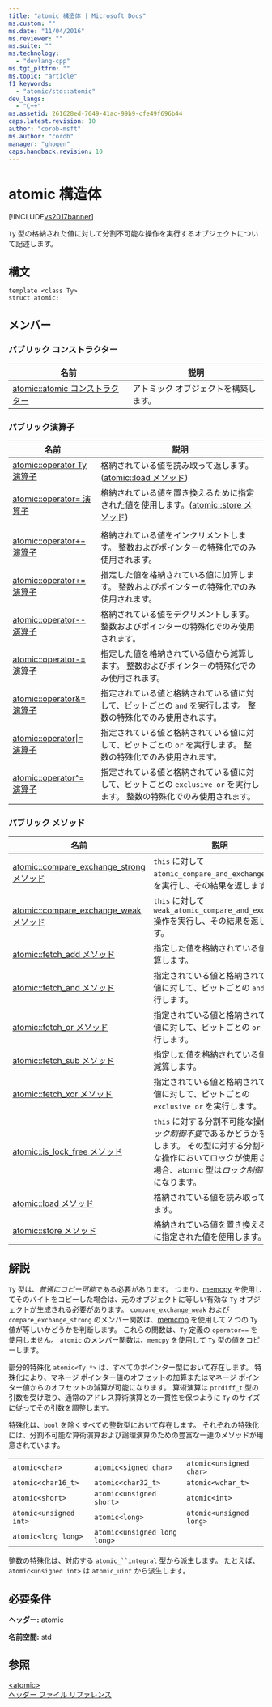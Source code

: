 ```yaml
---
title: "atomic 構造体 | Microsoft Docs"
ms.custom: ""
ms.date: "11/04/2016"
ms.reviewer: ""
ms.suite: ""
ms.technology: 
  - "devlang-cpp"
ms.tgt_pltfrm: ""
ms.topic: "article"
f1_keywords: 
  - "atomic/std::atomic"
dev_langs: 
  - "C++"
ms.assetid: 261628ed-7049-41ac-99b9-cfe49f696b44
caps.latest.revision: 10
author: "corob-msft"
ms.author: "corob"
manager: "ghogen"
caps.handback.revision: 10
---
```

# atomic 構造体
[!INCLUDE[vs2017banner](../assembler/inline/includes/vs2017banner.md)]

`Ty` 型の格納された値に対して分割不可能な操作を実行するオブジェクトについて記述します。  
  
## 構文  
  
```  
template <class Ty>  
struct atomic;  
```  
  
## メンバー  
  
### パブリック コンストラクター  
  
|名前|説明|  
|--------|--------|  
|[atomic::atomic コンストラクター](../Topic/atomic::atomic%20Constructor.md)|アトミック オブジェクトを構築します。|  
  
### パブリック演算子  
  
|名前|説明|  
|--------|--------|  
|[atomic::operator Ty 演算子](../Topic/atomic::operator%20Ty%20Operator.md)|格納されている値を読み取って返します。\([atomic::load メソッド](../Topic/atomic::load%20Method.md)\)|  
|[atomic::operator\= 演算子](../Topic/atomic::operator=%20Operator.md)|格納されている値を置き換えるために指定された値を使用します。\([atomic::store メソッド](../Topic/atomic::store%20Method.md)\)|  
|||  
|[atomic::operator\+\+ 演算子](../Topic/atomic::operator++%20Operator.md)|格納されている値をインクリメントします。  整数およびポインターの特殊化でのみ使用されます。|  
|[atomic::operator\+\= 演算子](../Topic/atomic::operator+=%20Operator.md)|指定した値を格納されている値に加算します。  整数およびポインターの特殊化でのみ使用されます。|  
|[atomic::operator\-\- 演算子](../Topic/atomic::operator--%20Operator.md)|格納されている値をデクリメントします。  整数およびポインターの特殊化でのみ使用されます。|  
|[atomic::operator\-\= 演算子](../Topic/atomic::operator-=%20Operator.md)|指定した値を格納されている値から減算します。  整数およびポインターの特殊化でのみ使用されます。|  
|[atomic::operator&\= 演算子](../Topic/atomic::operator&=%20Operator.md)|指定されている値と格納されている値に対して、ビットごとの `and` を実行します。  整数の特殊化でのみ使用されます。|  
|[atomic::operator&#124;\= 演算子](../Topic/atomic::operator%7C=%20Operator.md)|指定されている値と格納されている値に対して、ビットごとの `or` を実行します。  整数の特殊化でのみ使用されます。|  
|[atomic::operator^\= 演算子](../Topic/atomic::operator%5E=%20Operator.md)|指定されている値と格納されている値に対して、ビットごとの `exclusive or` を実行します。  整数の特殊化でのみ使用されます。|  
  
### パブリック メソッド  
  
|名前|説明|  
|--------|--------|  
|[atomic::compare\_exchange\_strong メソッド](../Topic/atomic::compare_exchange_strong%20Method.md)|`this` に対して `atomic_compare_and_exchange` 操作を実行し、その結果を返します。|  
|[atomic::compare\_exchange\_weak メソッド](../Topic/atomic::compare_exchange_weak%20Method.md)|`this` に対して `weak_atomic_compare_and_exchange` 操作を実行し、その結果を返します。|  
|[atomic::fetch\_add メソッド](../Topic/atomic::fetch_add%20Method.md)|指定した値を格納されている値に加算します。|  
|[atomic::fetch\_and メソッド](../Topic/atomic::fetch_and%20Method.md)|指定されている値と格納されている値に対して、ビットごとの `and` を実行します。|  
|[atomic::fetch\_or メソッド](../Topic/atomic::fetch_or%20Method.md)|指定されている値と格納されている値に対して、ビットごとの `or` を実行します。|  
|[atomic::fetch\_sub メソッド](../Topic/atomic::fetch_sub%20Method.md)|指定した値を格納されている値から減算します。|  
|[atomic::fetch\_xor メソッド](../Topic/atomic::fetch_xor%20Method.md)|指定されている値と格納されている値に対して、ビットごとの `exclusive or` を実行します。|  
|[atomic::is\_lock\_free メソッド](../Topic/atomic::is_lock_free%20Method.md)|`this` に対する分割不可能な操作が*ロック制御不要*であるかどうかを指定します。  その型に対する分割不可能な操作においてロックが使用される場合、atomic 型は*ロック制御不要*になります。|  
|[atomic::load メソッド](../Topic/atomic::load%20Method.md)|格納されている値を読み取って返します。|  
|[atomic::store メソッド](../Topic/atomic::store%20Method.md)|格納されている値を置き換えるために指定された値を使用します。|  
  
## 解説  
 `Ty` 型は、*普通にコピー可能*である必要があります。  つまり、[memcpy](../c-runtime-library/reference/memcpy-wmemcpy.md) を使用してそのバイトをコピーした場合は、元のオブジェクトに等しい有効な `Ty` オブジェクトが生成される必要があります。  `compare_exchange_weak` および `compare_exchange_strong` のメンバー関数は、[memcmp](../c-runtime-library/reference/memcmp-wmemcmp.md) を使用して 2 つの `Ty` 値が等しいかどうかを判断します。  これらの関数は、`Ty` 定義の `operator==` を使用しません。  `atomic` のメンバー関数は、`memcpy` を使用して `Ty` 型の値をコピーします。  
  
 部分的特殊化 `atomic<Ty *>` は、すべてのポインター型において存在します。  特殊化により、マネージ ポインター値のオフセットの加算またはマネージ ポインター値からのオフセットの減算が可能になります。  算術演算は `ptrdiff_t` 型の引数を受け取り、通常のアドレス算術演算との一貫性を保つように `Ty` のサイズに従ってその引数を調整します。  
  
 特殊化は、`bool` を除くすべての整数型において存在します。  それぞれの特殊化には、分割不可能な算術演算および論理演算のための豊富な一連のメソッドが用意されています。  
  
||||  
|-|-|-|  
|`atomic<char>`|`atomic<signed char>`|`atomic<unsigned char>`|  
|`atomic<char16_t>`|`atomic<char32_t>`|`atomic<wchar_t>`|  
|`atomic<short>`|`atomic<unsigned short>`|`atomic<int>`|  
|`atomic<unsigned int>`|`atomic<long>`|`atomic<unsigned long>`|  
|`atomic<long long>`|`atomic<unsigned long long>`|  
  
 整数の特殊化は、対応する `atomic_``integral` 型から派生します。  たとえば、`atomic<unsigned int>` は `atomic_uint` から派生します。  
  
## 必要条件  
 **ヘッダー:** atomic  
  
 **名前空間:** std  
  
## 参照  
 [\<atomic\>](../standard-library/atomic.md)   
 [ヘッダー ファイル リファレンス](../standard-library/cpp-standard-library-header-files.md)